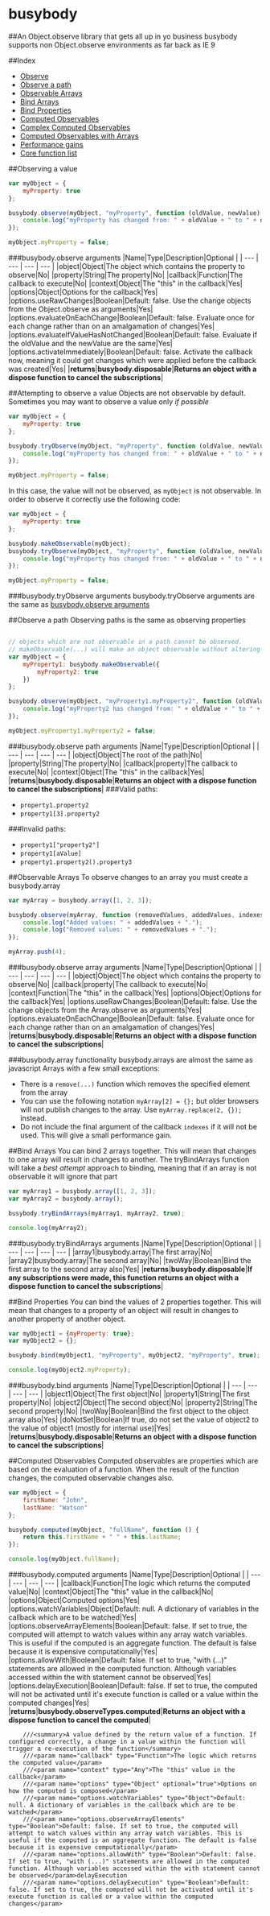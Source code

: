 # busybody
##An Object.observe library that gets all up in yo business
busybody supports non Object.observe environments as far back as IE 9



##Index
* [Observe](#observing-a-value)
* [Observe a path](#observe-a-path)
* [Observable Arrays](#observable-arrays)
* [Bind Arrays](#bind-arrays)
* [Bind Properties](#bind-properties)
* [Computed Observables](#computed-observables)
* [Complex Computed Observables](#complex-computed-observables)
* [Computed Observables with Arrays](#computed-observables-with-arrays)
* [Performance gains](#performance-gains)
* [Core function list](#core-function-list)



##Observing a value
```javascript
var myObject = {
	myProperty: true
};

busybody.observe(myObject, "myProperty", function (oldValue, newValue) {
	console.log("myProperty has changed from: " + oldValue + " to " + newValue + ".")
});

myObject.myProperty = false;
```
###busybody.observe arguments
|Name|Type|Description|Optional |
| --- | --- | --- | --- |
|object|Object|The object which contains the property to observe|No|
|property|String|The property|No|
|callback|Function|The callback to execute|No|
|context|Object|The "this" in the callback|Yes|
|options|Object|Options for the callback|Yes|
|options.useRawChanges|Boolean|Default: false. Use the change objects from the Object.observe as arguments|Yes|
|options.evaluateOnEachChange|Boolean|Default: false. Evaluate once for each change rather than on an amalgamation of changes|Yes|
|options.evaluateIfValueHasNotChanged|Boolean|Default: false. Evaluate if the oldValue and the newValue are the same|Yes|
|options.activateImmediately|Boolean|Default: false. Activate the callback now, meaning it could get changes which were applied before the callback was created|Yes|
|**returns**|**busybody.disposable**|**Returns an object with a dispose function to cancel the subscriptions**|



##Attempting to observe a value
Objects are not observable by default. Sometimes you may want to observe a value only *if possible*

```javascript
var myObject = {
	myProperty: true
};

busybody.tryObserve(myObject, "myProperty", function (oldValue, newValue) {
	console.log("myProperty has changed from: " + oldValue + " to " + newValue + ".")
});

myObject.myProperty = false;
```

In this case, the value will not be observed, as `myObject` is not observable. In order to observe it correctly use the following code:
```javascript
var myObject = {
	myProperty: true
};

busybody.makeObservable(myObject);
busybody.tryObserve(myObject, "myProperty", function (oldValue, newValue) {
	console.log("myProperty has changed from: " + oldValue + " to " + newValue + ".")
});

myObject.myProperty = false;
```
###busybody.tryObserve arguments
busybody.tryObserve arguments are the same as [busybody.observe arguments](#busybodyobserve-arguments)



##Observe a path
Observing paths is the same as observing properties
```javascript

// objects which are not observable in a path cannot be observed.
// makeObservable(...) will make an object observable without altering it
var myObject = {
	myProperty1: busybody.makeObservable({
		myProperty2: true
	})
};

busybody.observe(myObject, "myProperty1.myProperty2", function (oldValue, newValue) {
	console.log("myProperty2 has changed from: " + oldValue + " to " + newValue + ".")
});

myObject.myProperty1.myProperty2 = false;
```
###busybody.observe path arguments
|Name|Type|Description|Optional |
| --- | --- | --- | --- |
|object|Object|The root of the path|No|
|property|String|The property|No|
|callback|property|The callback to execute|No|
|context|Object|The "this" in the callback|Yes|
|**returns**|**busybody.disposable**|**Returns an object with a dispose function to cancel the subscriptions**|
###Valid paths:
* `property1.property2`
* `property1[3].property2`

###Invalid paths:
* `property1["property2"]`
* `property1[aValue]`
* `property1.property2().property3`



##Observable Arrays
To observe changes to an array you must create a busybody.array

```javascript
var myArray = busybody.array([1, 2, 3]);

busybody.observe(myArray, function (removedValues, addedValues, indexes) {
	console.log("Added values: " + addedValues + ".");
	console.log("Removed values: " + removedValues + ".");
});

myArray.push(4);
```
###busybody.observe array arguments
|Name|Type|Description|Optional |
| --- | --- | --- | --- |
|object|Object|The object which contains the property to observe|No|
|callback|property|The callback to execute|No|
|context|Function|The "this" in the callback|Yes|
|options|Object|Options for the callback|Yes|
|options.useRawChanges|Boolean|Default: false. Use the change objects from the Array.observe as arguments|Yes|
|options.evaluateOnEachChange|Boolean|Default: false. Evaluate once for each change rather than on an amalgamation of changes|Yes|
|**returns**|**busybody.disposable**|**Returns an object with a dispose function to cancel the subscriptions**|

###busybody.array functionality
busybody.arrays are almost the same as javascript Arrays with a few small exceptions:
* There is a `remove(...)` function which removes the specified element from the array
* You can use the following notation `myArray[2] = {};` but older browsers will not publish changes to the array. Use `myArray.replace(2, {});` instead.
* Do not include the final argument of the callback `indexes` if it will not be used. This will give a small performance gain.



##Bind Arrays
You can bind 2 arrays together. This will mean that changes to one array will result in changes to another. The tryBindArrays function will take a *best attempt* approach to binding, meaning that if an array is not observable it will ignore that part

```javascript
var myArray1 = busybody.array([1, 2, 3]);
var myArray2 = busybody.array();

busybody.tryBindArrays(myArray1, myArray2, true);

console.log(myArray2);
```
###busybody.tryBindArrays arguments
|Name|Type|Description|Optional |
| --- | --- | --- | --- |
|array1|busybody.array|The first array|No|
|array2|busybody.array|The second array|No|
|twoWay|Boolean|Bind the first array to the second array also|Yes|
|**returns**|**busybody.disposable**|**If any subscriptions were made, this function returns an object with a dispose function to cancel the subscriptions**|



##Bind Properties
You can bind the values of 2 properties together. This will mean that changes to a property of an object will result in changes to another property of another object.

```javascript
var myObject1 = {myProperty: true};
var myObject2 = {};

busybody.bind(myObject1, "myProperty", myObject2, "myProperty", true);

console.log(myObject2.myProperty);
```
###busybody.bind arguments
|Name|Type|Description|Optional |
| --- | --- | --- | --- |
|object1|Object|The first object|No|
|property1|String|The first property|No|
|object2|Object|The second object|No|
|property2|String|The second property|No|
|twoWay|Boolean|Bind the first object to the object array also|Yes|
|doNotSet|Boolean|If true, do not set the value of object2 to the value of object1 (mostly for internal use)|Yes|
|**returns**|**busybody.disposable**|**Returns an object with a dispose function to cancel the subscriptions**|



##Computed Observables
Computed observables are properties which are based on the evaluation of a function. When the result of the function changes, the computed observable changes also.


```javascript
var myObject = {
	firstName: "John",
	lastName: "Watson"
};

busybody.computed(myObject, "fullName", function () {
	return this.firstName + " " + this.lastName;
});

console.log(myObject.fullName);
```
###busybody.computed arguments
|Name|Type|Description|Optional |
| --- | --- | --- | --- |
|callback|Function|The logic which returns the computed value|No|
|context|Object|The "this" value in the callback|No|
|options|Object|Computed options|Yes|
|options.watchVariables|Object|Default: null. A dictionary of variables in the callback which are to be watched|Yes|
|options.observeArrayElements|Boolean|Default: false. If set to true, the computed will attempt to watch values within any array watch variables. This is useful if the computed is an aggregate function. The default is false because it is expensive computationally|Yes|
|options.allowWith|Boolean|Default: false. If set to true, "with (...)" statements are allowed in the computed function. Although variables accessed within the with statement cannot be observed|Yes|
|options.delayExecution|Boolean|Default: false. If set to true, the computed will not be activated until it's execute function is called or a value within the computed changes|Yes|
|**returns**|**busybody.observeTypes.computed**|**Returns an object with a dispose function to cancel the computed**|


		///<summary>A value defined by the return value of a function. If configured correctly, a change in a value within the function will trigger a re-execution of the function</summary>
		///<param name="callback" type="Function">The logic which returns the computed value</param>
		///<param name="context" type="Any">The "this" value in the callback</param>
		///<param name="options" type="Object" optional="true">Options on how the computed is composed</param>
		///<param name="options.watchVariables" type="Object">Default: null. A dictionary of variables in the callback which are to be watched</param>
		///<param name="options.observeArrayElements" type="Boolean">Default: false. If set to true, the computed will attempt to watch values within any array watch variables. This is useful if the computed is an aggregate function. The default is false because it is expensive computationally</param>
		///<param name="options.allowWith" type="Boolean">Default: false. If set to true, "with (...)" statements are allowed in the computed function. Although variables accessed within the with statement cannot be observed</param>delayExecution
		///<param name="options.delayExecution" type="Boolean">Default: false. If set to true, the computed will not be activated until it's execute function is called or a value within the computed changes</param>
		
















